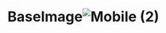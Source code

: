 # BaseImage![Mobile (2)](https://user-images.githubusercontent.com/102665136/180811540-a058f36d-2395-417b-83e0-44695c343f02.png)

